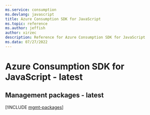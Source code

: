 ```yaml
---
ms.service: consumption
ms.devlang: javascript
title: Azure Consumption SDK for JavaScript
ms.topic: reference
ms.author: jeffish
author: xirzec
description: Reference for Azure Consumption SDK for JavaScript
ms.data: 07/27/2022
---
```

# Azure Consumption SDK for JavaScript - latest

## Management packages - latest
[!INCLUDE [mgmt-packages](consumption-mgmt-index.md)]